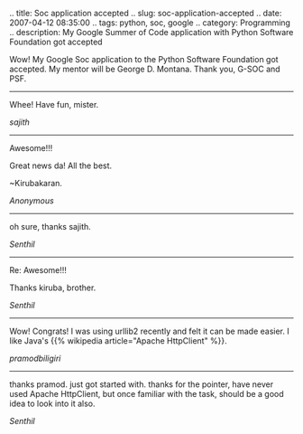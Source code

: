 .. title: Soc application accepted
.. slug: soc-application-accepted
.. date: 2007-04-12 08:35:00
.. tags: python, soc, google
.. category: Programming
.. description: My Google Summer of Code application with Python Software Foundation got accepted

Wow! My Google Soc application to the Python Software Foundation got accepted. My mentor will be George D. Montana. Thank you, G-SOC and PSF.


----


Whee!  Have fun, mister.

_sajith_

----


Awesome!!!



Great news da! All the best.



~Kirubakaran.

_Anonymous_

----


oh sure, thanks sajith.

_Senthil_

----


Re: Awesome!!!



Thanks kiruba, brother.

_Senthil_

----


Wow! Congrats! I was using urllib2 recently and felt it can be made easier. I like Java's {{% wikipedia article="Apache HttpClient" %}}.

_pramodbiligiri_

----


thanks pramod. just got started with. thanks for the pointer, have never used Apache HttpClient, but once familiar with the task, should be a good idea to look into it also.

_Senthil_